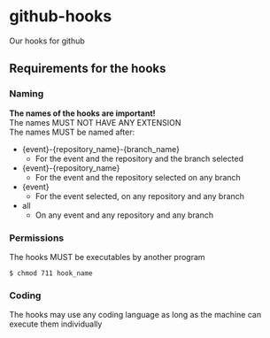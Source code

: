 # github-hooks
Our hooks for github

## Requirements for the hooks
### Naming
**The names of the hooks are important!**  
The names MUST NOT HAVE ANY EXTENSION   
The names MUST be named after:
* {event}-{repository_name}-{branch_name}
  * For the event and the repository and the branch selected
* {event}-{repository_name}
  * For the event and the repository selected on any branch
* {event}
  * For the event selected, on any repository and any branch
* all
  * On any event and any repository and any branch

### Permissions
The hooks MUST be executables by another program
```
$ chmod 711 hook_name
```
### Coding
The hooks may use any coding language as long as the machine can execute them individually
